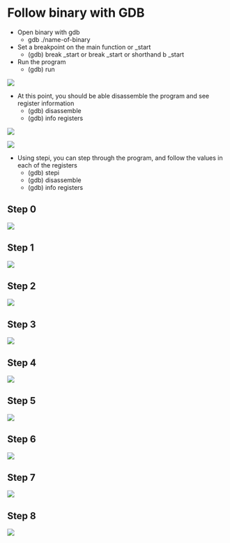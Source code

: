 # Follow binary with GDB

* Open binary with gdb
    * gdb ./name-of-binary
* Set a breakpoint on the main function or _start
    * (gdb) break _start or break _start or shorthand b _start
* Run the program
    * (gdb) run

<kbd><img src="https://github.com/billburn/assembly/blob/master/Inspecting%20Binaries%20with%20GDB/Screen-Captures/break-01.png" /></kbd>
* At this point, you should be able disassemble the program and see register information
    * (gdb) disassemble
    * (gdb) info registers

<kbd><img src="https://github.com/billburn/assembly/blob/master/Inspecting%20Binaries%20with%20GDB/Screen-Captures/disassemble-01.png" /></kbd>

<kbd><img src="https://github.com/billburn/assembly/blob/master/Inspecting%20Binaries%20with%20GDB/Screen-Captures/registers-01.png" /></kbd>

* Using stepi, you can step through the program, and follow the values in each of the registers
    * (gdb) stepi
    * (gdb) disassemble
    * (gdb) info registers

## __Step 0__
<kbd><img src="https://github.com/billburn/assembly/blob/master/Inspecting%20Binaries%20with%20GDB/Screen-Captures/stepi-00.png" /></kbd>

## __Step 1__
<kbd><img src="https://github.com/billburn/assembly/blob/master/Inspecting%20Binaries%20with%20GDB/Screen-Captures/stepi-01.png" /></kbd>

## __Step 2__
<kbd><img src="https://github.com/billburn/assembly/blob/master/Inspecting%20Binaries%20with%20GDB/Screen-Captures/stepi-02.png" /></kbd>

## __Step 3__
<kbd><img src="https://github.com/billburn/assembly/blob/master/Inspecting%20Binaries%20with%20GDB/Screen-Captures/stepi-03.png" /></kbd>

## __Step 4__
<kbd><img src="https://github.com/billburn/assembly/blob/master/Inspecting%20Binaries%20with%20GDB/Screen-Captures/stepi-04.png" /></kbd>

## __Step 5__
<kbd><img src="https://github.com/billburn/assembly/blob/master/Inspecting%20Binaries%20with%20GDB/Screen-Captures/stepi-05.png" /></kbd>

## __Step 6__
<kbd><img src="https://github.com/billburn/assembly/blob/master/Inspecting%20Binaries%20with%20GDB/Screen-Captures/stepi-06.png" /></kbd>

## __Step 7__
<kbd><img src="https://github.com/billburn/assembly/blob/master/Inspecting%20Binaries%20with%20GDB/Screen-Captures/stepi-07.png" /></kbd>

## __Step 8__
<kbd><img src="https://github.com/billburn/assembly/blob/master/Inspecting%20Binaries%20with%20GDB/Screen-Captures/stepi-08.png" /></kbd>